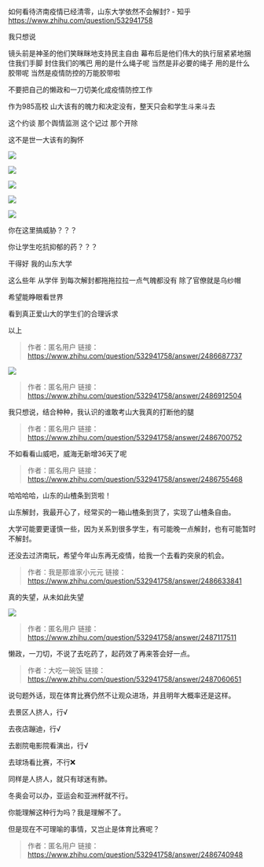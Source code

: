如何看待济南疫情已经清零，山东大学依然不会解封? - 知乎
https://www.zhihu.com/question/532941758


我只想说

镜头前是神圣的他们笑眯眯地支持民主自由 幕布后是他们伟大的执行层紧紧地捆住我们手脚 封住我们的嘴巴 用的是什么绳子呢 当然是非必要的绳子 用的是什么胶带呢 当然是疫情防控的万能胶带啦

不要把自己的懒政和一刀切美化成疫情防控工作

作为985高校 山大该有的魄力和决定没有，整天只会和学生斗来斗去

这个约谈 那个舆情监测 这个记过 那个开除

这不是世一大该有的胸怀

![](https://pica.zhimg.com/50/v2-15f9a08dcfd6e789f042281dd56904bc_720w.jpg?source=1940ef5c)  

  

![](https://pic1.zhimg.com/50/v2-5eec559dc807aab37c07f19f77560a90_720w.jpg?source=1940ef5c)  

  

![](https://pic3.zhimg.com/50/v2-1d0efb76c300ea5d791f108920d84eaa_720w.jpg?source=1940ef5c)  

  

![](https://pic1.zhimg.com/50/v2-1e31a2606d12c8d2ff0f8f1a5884b6d8_720w.jpg?source=1940ef5c)  

  

![](https://pica.zhimg.com/50/v2-5d7eaf61f52c7f3dc421394c3ce0a6c6_720w.jpg?source=1940ef5c)  

你在这里搞威胁？？？

你让学生吃抗抑郁的药？？？

干得好 我的山东大学

这么些年 从学伴 到每次解封都拖拖拉拉一点气魄都没有 除了官僚就是乌纱帽

希望能睁眼看世界

看到真正爱山大的学生们的合理诉求

以上
> 作者：匿名用户
> 链接：https://www.zhihu.com/question/532941758/answer/2486687737

![](https://pic2.zhimg.com/50/v2-e728fa40cedc743ebbc01da0d0b76e8f_720w.jpg?source=1940ef5c)
> 作者：匿名用户
> 链接：https://www.zhihu.com/question/532941758/answer/2486912504

我只想说，结合种种，我认识的谁敢考山大我真的打断他的腿
> 作者：匿名用户
> 链接：https://www.zhihu.com/question/532941758/answer/2486700752

不如看看山威吧，威海无新增36天了呢
> 作者：匿名用户
> 链接：https://www.zhihu.com/question/532941758/answer/2486755468

哈哈哈哈，山东的山楂条到货啦！

山东解封，我最开心了，经常买的一箱山楂条到货了，实现了山楂条自由。

大学可能要更谨慎一些，因为关系到很多学生，有可能晚一点解封，也有可能暂时不解封。

还没去过济南玩，希望今年山东再无疫情，给我一个去看趵突泉的机会。
> 作者：我是那谁家小元元
> 链接：https://www.zhihu.com/question/532941758/answer/2486633841


真的失望，从未如此失望

![](https://pic1.zhimg.com/50/v2-52d7c5da6c5a8321f72637797ca98629_720w.jpg?source=1940ef5c)
> 作者：匿名用户
> 链接：https://www.zhihu.com/question/532941758/answer/2487117511


懒政，一刀切，不说了去吃药了，起药效了再来答会好一点。
> 作者：大吃一碗饭
> 链接：https://www.zhihu.com/question/532941758/answer/2487060651


说句题外话，现在体育比赛仍然不让观众进场，并且明年大概率还是这样。

去景区人挤人，行√

去夜店蹦迪，行√

去剧院电影院看演出，行√

去球场看比赛，不行❌

同样是人挤人，就只有球迷有肺。

冬奥会可以办，亚运会和亚洲杯就不行。

你能理解这种行为吗？我是理解不了。

但是现在不可理喻的事情，又岂止是体育比赛呢？
> 作者：匿名用户
> 链接：https://www.zhihu.com/question/532941758/answer/2486740948